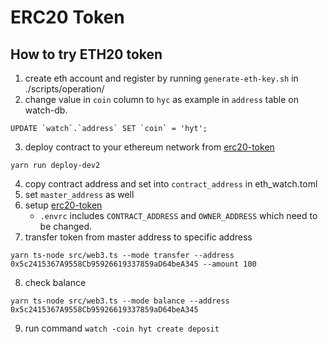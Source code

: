 # ERC20 Token
## How to try ETH20 token
1. create eth account and register by running `generate-eth-key.sh` in ./scripts/operation/
2. change value in `coin` column to `hyc` as example in `address` table on watch-db.
```
UPDATE `watch`.`address` SET `coin` = 'hyt';
```
3. deploy contract to your ethereum network from [erc20-token](https://github.com/hiromaily/erc20-token)
```
yarn run deploy-dev2
```
4. copy contract address and set into `contract_address` in eth_watch.toml
5. set `master_address` as well
6. setup [erc20-token](https://github.com/hiromaily/erc20-token)
    - `.envrc` includes `CONTRACT_ADDRESS` and `OWNER_ADDRESS` which need to be changed.
7. transfer token from master address to specific address
```
yarn ts-node src/web3.ts --mode transfer --address 0x5c2415367A9558Cb95926619337859aD64beA345 --amount 100
```
8. check balance
```
yarn ts-node src/web3.ts --mode balance --address 0x5c2415367A9558Cb95926619337859aD64beA345
```
9. run command `watch -coin hyt create deposit`
